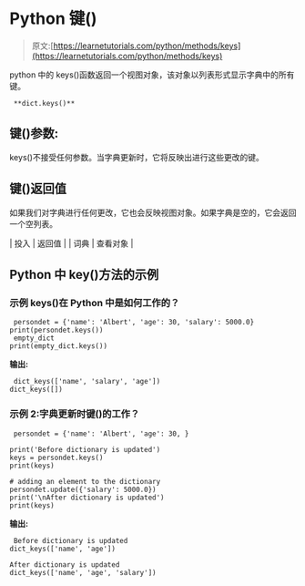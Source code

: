 # Python 键()

> 原文:[https://learnetutorials.com/python/methods/keys](https://learnetutorials.com/python/methods/keys)

python 中的 keys()函数返回一个视图对象，该对象以列表形式显示字典中的所有键。

```
 **dict.keys()** 

```

## 键()参数:

keys()不接受任何参数。当字典更新时，它将反映出进行这些更改的键。

## 键()返回值

如果我们对字典进行任何更改，它也会反映视图对象。如果字典是空的，它会返回一个空列表。

| 投入 | 返回值 |
| 词典 | 查看对象 |

## Python 中 key()方法的示例

### 示例 keys()在 Python 中是如何工作的？

```
 persondet = {'name': 'Albert', 'age': 30, 'salary': 5000.0}
print(persondet.keys())
 empty_dict
print(empty_dict.keys()) 

```

**输出:**

```
 dict_keys(['name', 'salary', 'age'])
dict_keys([]) 
```

### 示例 2:字典更新时键()的工作？

```
 persondet = {'name': 'Albert', 'age': 30, }

print('Before dictionary is updated')
keys = persondet.keys()
print(keys)

# adding an element to the dictionary
persondet.update({'salary': 5000.0})
print('\nAfter dictionary is updated')
print(keys) 

```

**输出:**

```
 Before dictionary is updated
dict_keys(['name', 'age'])

After dictionary is updated
dict_keys(['name', 'age', 'salary']) 
```